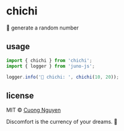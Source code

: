 # chichi

🍼 generate a random number

## usage

```ts
import { chichi } from 'chichi';
import { logger } from 'juno-js';

logger.info('🍼 chichi: ', chichi(10, 20));
```

## license

MIT © [Cuong Nguyen](https://www.linkedin.com/in/cuong9/)


<!-- INSPIRATIONAL_QUOTE_START -->
Discomfort is the currency of your dreams.
🐯
<!-- INSPIRATIONAL_QUOTE_END -->
